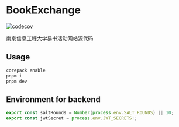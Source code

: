 # BookExchange

[![codecov](https://codecov.io/github/BeiyanYunyi/BookExchange/graph/badge.svg?token=B2BEW8XB25)](https://codecov.io/github/BeiyanYunyi/BookExchange)

南京信息工程大学易书活动网站源代码

## Usage

```bash
corepack enable
pnpm i
pnpm dev
```

## Environment for backend

```js
export const saltRounds = Number(process.env.SALT_ROUNDS) || 10;
export const jwtSecret = process.env.JWT_SECRETS!;
```

